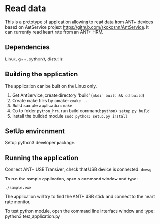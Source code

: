# Read data

This is a prototype of application allowing to read data from ANT+ devices based on AntService project https://github.com/akokoshn/AntService. It can currently read heart rate from an ANT+ HRM.

## Dependencies
Linux, g++, python3, distutils

## Building the application

The application can be built on the Linux only.

1. Get AntService, create directory 'build' (`mkdir build && cd build`)
2. Create make files by cmake:
    `cmake ..`
3. Build sample application:
    `make`
4. Go to folder `python_hrm`, run build command:
    `python3 setup.py build`
5. Install the builded module
    `sudo python3 setup.py install`

## SetUp environment
Setup python3 developer package.

## Running the application
Connect ANT+ USB Transiver, check that USB device is connected:
    `dmesg`

To run the sample application, open a command window and type:

    ./sample.exe

The application will try to find the ANT+ USB stick and connect to the heart
rate monitor.

To test python module, open the command line interface window and type:
    python3 test_application.py
